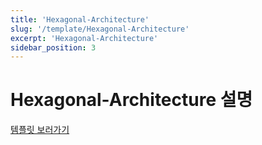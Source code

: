 ```yaml
---
title: 'Hexagonal-Architecture'
slug: '/template/Hexagonal-Architecture'
excerpt: 'Hexagonal-Architecture'
sidebar_position: 3
---
```


# Hexagonal-Architecture 설명

[템플릿 보러가기](https://github.com/jjunhaa0211/Tuist-Junha/tree/main/Hexagonal-Architecture)